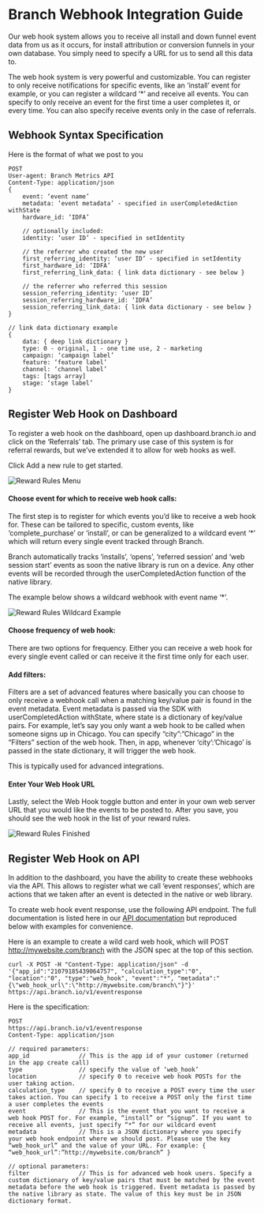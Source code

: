 Branch Webhook Integration Guide
=========================

Our web hook system allows you to receive all install and down funnel event data from us as it occurs, for install attribution or conversion funnels in your own database. You simply need to specify a URL for us to send all this data to.

The web hook system is very powerful and customizable. You can register to only receive notifications for specific events, like an ‘install’ event for example, or you can register a wildcard ‘*’ and receive all events. You can specify to only receive an event for the first time a user completes it, or every time. You can also specify receive events only in the case of referrals.

## Webhook Syntax Specification 

Here is the format of what we post to you

	POST
	User-agent: Branch Metrics API
	Content-Type: application/json
	{
		event: ‘event name’
		metadata: ‘event metadata’ - specified in userCompletedAction withState
		hardware_id: ‘IDFA’

		// optionally included:
		identity: ‘user ID’ - specified in setIdentity
		
		// the referrer who created the new user	
		first_referring_identity: ‘user ID’ - specified in setIdentity
		first_hardware_id: ‘IDFA’
		first_referring_link_data: { link data dictionary - see below }

		// the referrer who referred this session
		session_referring_identity: ‘user ID’
		session_referring_hardware_id: ‘IDFA’
		session_referring_link_data: { link data dictionary - see below }
	}

	// link data dictionary example
	{
		data: { deep link dictionary }
		type: 0 - original, 1 - one time use, 2 - marketing
		campaign: ‘campaign label’
		feature: ‘feature label’
		channel: ‘channel label’
		tags: [tags array]
		stage: ‘stage label’
	}

## Register Web Hook on Dashboard

To register a web hook on the dashboard, open up dashboard.branch.io and click on the ‘Referrals’ tab. The primary use case of this system is for referral rewards, but we’ve extended it to allow for web hooks as well.

Click Add a new rule to get started.

![Reward Rules Menu](https://s3-us-west-1.amazonaws.com/branch-guides/webhook001rewardRulesSource.png)

#### Choose event for which to receive web hook calls:

The first step is to register for which events you’d like to receive a web hook for. These can be tailored to specific, custom events, like ‘complete_purchase’ or ‘install’, or can be generalized to a wildcard event ‘*’ which will return every single event tracked through Branch.

Branch automatically tracks ‘installs’, ‘opens’, ‘referred session’ and ‘web session start’ events as soon the native library is run on a device. Any other events will be recorded through the userCompletedAction function of the native library.

The example below shows a wildcard webhook with event name ‘*’.

![Reward Rules Wildcard Example](https://s3-us-west-1.amazonaws.com/branch-guides/webhook002rewardRulesWildcard.png)

#### Choose frequency of web hook:

There are two options for frequency. Either you can receive a web hook for every single event called or can receive it the first time only for each user.

#### Add filters:

Filters are a set of advanced features where basically you can choose to only receive a webhook call when a matching key/value pair is found in the event metadata. Event metadata is passed via the SDK with userCompletedAction withState, where state is a dictionary of key/value pairs. For example, let’s say you only want a web hook to be called when someone signs up in Chicago. You can specify “city”:”Chicago” in the “Filters” section of the web hook. Then, in app, whenever ‘city’:’Chicago’ is passed in the state dictionary, it will trigger the web hook.

This is typically used for advanced integrations.

#### Enter Your Web Hook URL

Lastly, select the Web Hook toggle button and enter in your own web server URL that you would like the events to be posted to. After you save, you should see the web hook in the list of your reward rules.

![Reward Rules Finished](https://s3-us-west-1.amazonaws.com/branch-guides/webhook003rewardRulesDone.png)

## Register Web Hook on API

In addition to the dashboard, you have the ability to create these webhooks via the API. This allows to register what we call ‘event responses’, which are actions that we taken after an event is detected in the native or web library. 

To create web hook event response, use the following API endpoint. The full documentation is listed here in our [API documentation](https://github.com/BranchMetrics/Branch-Public-API#creating-a-remote-event-for-funnels) but reproduced below with examples for convenience.

Here is an example to create a wild card web hook, which will POST http://mywebsite.com/branch with the JSON spec at the top of this section.

	curl -X POST -H "Content-Type: application/json" -d '{"app_id":"21079185439064757", "calculation_type":"0", "location":"0", "type":"web_hook", "event":"*", "metadata":"{\"web_hook_url\":\"http://mywebsite.com/branch\"}"}'  https://api.branch.io/v1/eventresponse

Here is the specification:

	POST
	https://api.branch.io/v1/eventresponse
	Content-Type: application/json

	// required parameters:
	app_id	 			// This is the app id of your customer (returned in the app create call)
	type 				// specify the value of ‘web_hook’
	location 			// specify 0 to receive web hook POSTs for the user taking action.
	calculation_type	// specify 0 to receive a POST every time the user takes action. You can specify 1 to receive a POST only the first time a user completes the events
	event  				// This is the event that you want to receive a web hook POST for. For example, “install” or “signup”. If you want to receive all events, just specify “*” for our wildcard event
	metadata  			// This is a JSON dictionary where you specify your web hook endpoint where we should post. Please use the key “web_hook_url” and the value of your URL. For example: { “web_hook_url”:”http://mywebsite.com/branch” }

	// optional parameters:
	filter 				// This is for advanced web hook users. Specify a custom dictionary of key/value pairs that must be matched by the event metadata before the web hook is triggered. Event metadata is passed by the native library as state. The value of this key must be in JSON dictionary format.


